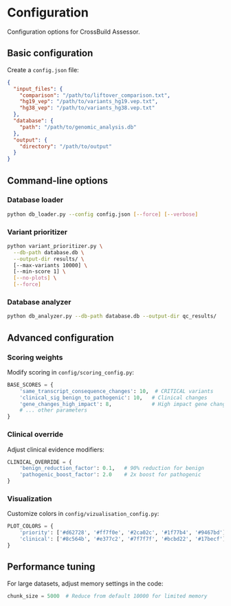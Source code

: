 # Configuration

Configuration options for CrossBuild Assessor.

## Basic configuration

Create a `config.json` file:

```json
{
  "input_files": {
    "comparison": "/path/to/liftover_comparison.txt",
    "hg19_vep": "/path/to/variants_hg19.vep.txt", 
    "hg38_vep": "/path/to/variants_hg38.vep.txt"
  },
  "database": {
    "path": "/path/to/genomic_analysis.db"
  },
  "output": {
    "directory": "/path/to/output"
  }
}
```

## Command-line options

### Database loader
```bash
python db_loader.py --config config.json [--force] [--verbose]
```

### Variant prioritizer
```bash
python variant_prioritizer.py \
  --db-path database.db \
  --output-dir results/ \
  [--max-variants 10000] \
  [--min-score 1] \
  [--no-plots] \
  [--force]
```

### Database analyzer
```bash
python db_analyzer.py --db-path database.db --output-dir qc_results/
```

## Advanced configuration

### Scoring weights

Modify scoring in `config/scoring_config.py`:

```python
BASE_SCORES = {
    'same_transcript_consequence_changes': 10,  # CRITICAL variants
    'clinical_sig_benign_to_pathogenic': 10,   # Clinical changes
    'gene_changes_high_impact': 8,             # High impact gene changes
    # ... other parameters
}
```

### Clinical override

Adjust clinical evidence modifiers:

```python
CLINICAL_OVERRIDE = {
    'benign_reduction_factor': 0.1,   # 90% reduction for benign
    'pathogenic_boost_factor': 2.0    # 2x boost for pathogenic
}
```

### Visualization

Customize colors in `config/vizualisation_config.py`:

```python
PLOT_COLORS = {
    'priority': ['#d62728', '#ff7f0e', '#2ca02c', '#1f77b4', '#9467bd'],
    'clinical': ['#8c564b', '#e377c2', '#7f7f7f', '#bcbd22', '#17becf']
}
```

## Performance tuning

For large datasets, adjust memory settings in the code:

```python
chunk_size = 5000  # Reduce from default 10000 for limited memory
```
